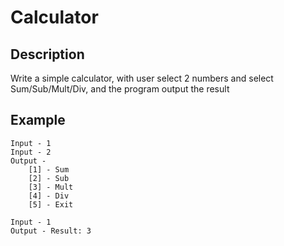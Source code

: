 # Calculator

## Description

Write a simple calculator, with user select 2 numbers and select Sum/Sub/Mult/Div, and the program output the result

## Example

```text
Input - 1
Input - 2
Output - 
	[1] - Sum
	[2] - Sub
	[3] - Mult
	[4] - Div
	[5] - Exit

Input - 1
Output - Result: 3
```
